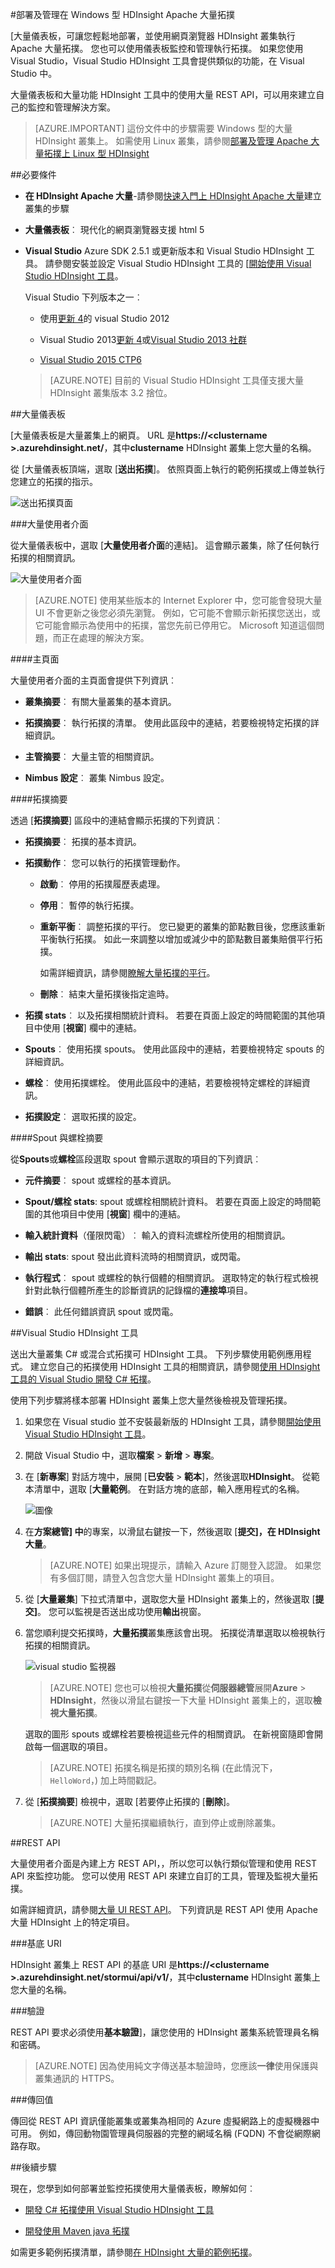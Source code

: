 <properties
   pageTitle="部署及管理 Apache 大量拓撲上 HDInsight |Microsoft Azure"
   description="瞭解如何部署、 監控和管理 Apache 大量拓撲 HDInsight 上使用大量儀表板。 使用 Hadoop tools for Visual Studio。"
   services="hdinsight"
   documentationCenter=""
   authors="Blackmist"
   manager="jhubbard"
   editor="cgronlun"
    tags="azure-portal"/>

<tags
   ms.service="hdinsight"
   ms.devlang="java"
   ms.topic="article"
   ms.tgt_pltfrm="na"
   ms.workload="big-data"
   ms.date="10/11/2016"
   ms.author="larryfr"/>

#<a name="deploy-and-manage-apache-storm-topologies-on-windows-based-hdinsight"></a>部署及管理在 Windows 型 HDInsight Apache 大量拓撲

[大量儀表板，可讓您輕鬆地部署，並使用網頁瀏覽器 HDInsight 叢集執行 Apache 大量拓撲。 您也可以使用儀表板監控和管理執行拓撲。 如果您使用 Visual Studio，Visual Studio HDInsight 工具會提供類似的功能，在 Visual Studio 中。

大量儀表板和大量功能 HDInsight 工具中的使用大量 REST API，可以用來建立自己的監控和管理解決方案。

> [AZURE.IMPORTANT] 這份文件中的步驟需要 Windows 型的大量 HDInsight 叢集上。 如需使用 Linux 叢集，請參閱[部署及管理 Apache 大量拓撲上 Linux 型 HDInsight](hdinsight-storm-deploy-monitor-topology-linux.md)

##<a name="prerequisites"></a>必要條件

* **在 HDInsight Apache 大量**-請參閱<a href="../hdinsight-storm-getting-started/" target="_blank">快速入門上 HDInsight Apache 大量</a>建立叢集的步驟

* **大量儀表板**︰ 現代化的網頁瀏覽器支援 html 5

* **Visual Studio** Azure SDK 2.5.1 或更新版本和 Visual Studio HDInsight 工具。 請參閱安裝並設定 Visual Studio HDInsight 工具的 [<a href="../hdinsight-hadoop-visual-studio-tools-get-started/" target="_blank">開始使用 Visual Studio HDInsight 工具</a>。

    Visual Studio 下列版本之一︰

    * 使用<a href="http://www.microsoft.com/download/details.aspx?id=39305" target="_blank">更新 4</a>的 visual Studio 2012

    * Visual Studio 2013<a href="http://www.microsoft.com/download/details.aspx?id=44921" target="_blank">更新 4</a>或<a href="http://go.microsoft.com/fwlink/?LinkId=517284" target="_blank">Visual Studio 2013 社群</a>

    * <a href="http://visualstudio.com/downloads/visual-studio-2015-ctp-vs" target="_blank">Visual Studio 2015 CTP6</a>

    > [AZURE.NOTE] 目前的 Visual Studio HDInsight 工具僅支援大量 HDInsight 叢集版本 3.2 捨位。

##<a name="storm-dashboard"></a>大量儀表板

[大量儀表板是大量叢集上的網頁。 URL 是**https://&lt;clustername >.azurehdinsight.net/**，其中**clustername** HDInsight 叢集上您大量的名稱。

從 [大量儀表板頂端，選取 [**送出拓撲**]。 依照頁面上執行的範例拓撲或上傳並執行您建立的拓撲的指示。

![送出拓撲頁面][storm-dashboard-submit]

###<a name="storm-ui"></a>大量使用者介面

從大量儀表板中，選取 [**大量使用者介面**的連結]。 這會顯示叢集，除了任何執行拓撲的相關資訊。

![大量使用者介面][storm-dashboard-ui]

> [AZURE.NOTE] 使用某些版本的 Internet Explorer 中，您可能會發現大量 UI 不會更新之後您必須先瀏覽。 例如，它可能不會顯示新拓撲您送出，或它可能會顯示為使用中的拓撲，當您先前已停用它。 Microsoft 知道這個問題，而正在處理的解決方案。

####<a name="main-page"></a>主頁面

大量使用者介面的主頁面會提供下列資訊︰

* **叢集摘要**︰ 有關大量叢集的基本資訊。

* **拓撲摘要**︰ 執行拓撲的清單。 使用此區段中的連結，若要檢視特定拓撲的詳細資訊。

* **主管摘要**︰ 大量主管的相關資訊。

* **Nimbus 設定**︰ 叢集 Nimbus 設定。

####<a name="topology-summary"></a>拓撲摘要

透過 [**拓撲摘要**] 區段中的連結會顯示拓撲的下列資訊︰

* **拓撲摘要**︰ 拓撲的基本資訊。

* **拓撲動作**︰ 您可以執行的拓撲管理動作。

    * **啟動**︰ 停用的拓撲履歷表處理。

    * **停用**︰ 暫停的執行拓撲。

    * **重新平衡**︰ 調整拓撲的平行。 您已變更的叢集的節點數目後，您應該重新平衡執行拓撲。 如此一來調整以增加或減少中的節點數目叢集賠償平行拓撲。

        如需詳細資訊，請參閱<a href="http://storm.apache.org/documentation/Understanding-the-parallelism-of-a-Storm-topology.html" target="_blank">瞭解大量拓撲的平行</a>。

    * **刪除**︰ 結束大量拓撲後指定逾時。

* **拓撲 stats**︰ 以及拓撲相關統計資料。 若要在頁面上設定的時間範圍的其他項目中使用 [**視窗**] 欄中的連結。

* **Spouts**︰ 使用拓撲 spouts。 使用此區段中的連結，若要檢視特定 spouts 的詳細資訊。

* **螺栓**︰ 使用拓撲螺栓。 使用此區段中的連結，若要檢視特定螺栓的詳細資訊。

* **拓撲設定**︰ 選取拓撲的設定。

####<a name="spout-and-bolt-summary"></a>Spout 與螺栓摘要

從**Spouts**或**螺栓**區段選取 spout 會顯示選取的項目的下列資訊︰

* **元件摘要**︰ spout 或螺栓的基本資訊。

* **Spout/螺栓 stats**: spout 或螺栓相關統計資料。 若要在頁面上設定的時間範圍的其他項目中使用 [**視窗**] 欄中的連結。

* **輸入統計資料**（僅限閃電）︰ 輸入的資料流螺栓所使用的相關資訊。

* **輸出 stats**: spout 發出此資料流時的相關資訊，或閃電。

* **執行程式**︰ spout 或螺栓的執行個體的相關資訊。 選取特定的執行程式檢視針對此執行個體所產生的診斷資訊的記錄檔的**連接埠**項目。

* **錯誤**︰ 此任何錯誤資訊 spout 或閃電。

##<a name="hdinsight-tools-for-visual-studio"></a>Visual Studio HDInsight 工具

送出大量叢集 C# 或混合式拓撲可 HDInsight 工具。 下列步驟使用範例應用程式。 建立您自己的拓撲使用 HDInsight 工具的相關資訊，請參閱[使用 HDInsight 工具的 Visual Studio 開發 C# 拓撲](hdinsight-storm-develop-csharp-visual-studio-topology.md)。

使用下列步驟將樣本部署 HDInsight 叢集上您大量然後檢視及管理拓撲。

1. 如果您在 Visual studio 並不安裝最新版的 HDInsight 工具，請參閱<a href="../hdinsight-hadoop-visual-studio-tools-get-started/" target="_blank">開始使用 Visual Studio HDInsight 工具</a>。

2. 開啟 Visual Studio 中，選取**檔案** > **新增** > **專案**。

3. 在 [**新專案**] 對話方塊中，展開 [**已安裝** > **範本**]，然後選取**HDInsight**。 從範本清單中，選取 [**大量範例**。 在對話方塊的底部，輸入應用程式的名稱。

    ![圖像](./media/hdinsight-storm-deploy-monitor-topology/sample.png)

1. 在**方案總管] 中**的專案，以滑鼠右鍵按一下，然後選取 [**提交]，在 HDInsight 大量**。

    > [AZURE.NOTE] 如果出現提示，請輸入 Azure 訂閱登入認證。 如果您有多個訂閱，請登入包含您大量 HDInsight 叢集上的項目。

2. 從 [**大量叢集**] 下拉式清單中，選取您大量 HDInsight 叢集上的，然後選取 [**提交]**。 您可以監視是否送出成功使用**輸出**視窗。

3. 當您順利提交拓撲時，**大量拓撲**叢集應該會出現。 拓撲從清單選取以檢視執行拓撲的相關資訊。

    ![visual studio 監視器](./media/hdinsight-storm-deploy-monitor-topology/vsmonitor.png)

    > [AZURE.NOTE] 您也可以檢視**大量拓撲**從**伺服器總管**展開**Azure** > **HDInsight**，然後以滑鼠右鍵按一下大量 HDInsight 叢集上的，選取**檢視大量拓撲**。

    選取的圖形 spouts 或螺栓若要檢視這些元件的相關資訊。 在新視窗隨即會開啟每一個選取的項目。
    
    > [AZURE.NOTE] 拓撲名稱是拓撲的類別名稱 (在此情況下， `HelloWord`，) 加上時間戳記。

4. 從 [**拓撲摘要**] 檢視中，選取 [若要停止拓撲的 [**刪除**]。

    > [AZURE.NOTE] 大量拓撲繼續執行，直到停止或刪除叢集。

##<a name="rest-api"></a>REST API

大量使用者介面是內建上方 REST API，，所以您可以執行類似管理和使用 REST API 來監控功能。 您可以使用 REST API 來建立自訂的工具，管理及監視大量拓撲。

如需詳細資訊，請參閱[大量 UI REST API](https://github.com/apache/storm/blob/0.9.3-branch/STORM-UI-REST-API.md)。 下列資訊是 REST API 使用 Apache 大量 HDInsight 上的特定項目。

###<a name="base-uri"></a>基底 URI

HDInsight 叢集上 REST API 的基底 URI 是**https://&lt;clustername >.azurehdinsight.net/stormui/api/v1/**，其中**clustername** HDInsight 叢集上您大量的名稱。

###<a name="authentication"></a>驗證

REST API 要求必須使用**基本驗證**]，讓您使用的 HDInsight 叢集系統管理員名稱和密碼。

> [AZURE.NOTE] 因為使用純文字傳送基本驗證時，您應該**一律**使用保護與叢集通訊的 HTTPS。

###<a name="return-values"></a>傳回值

傳回從 REST API 資訊僅能叢集或叢集為相同的 Azure 虛擬網路上的虛擬機器中可用。 例如，傳回動物園管理員伺服器的完整的網域名稱 (FQDN) 不會從網際網路存取。

##<a name="next-steps"></a>後續步驟

現在，您學到如何部署並監控拓撲使用大量儀表板，瞭解如何︰

* [開發 C# 拓撲使用 Visual Studio HDInsight 工具](hdinsight-storm-develop-csharp-visual-studio-topology.md)

* [開發使用 Maven java 拓撲](hdinsight-storm-develop-java-topology.md)

如需更多範例拓撲清單，請參閱[在 HDInsight 大量的範例拓撲](hdinsight-storm-example-topology.md)。

[hdinsight-dashboard]: ./media/hdinsight-storm-deploy-monitor-topology/dashboard-link.png
[storm-dashboard-submit]: ./media/hdinsight-storm-deploy-monitor-topology/submit.png
[storm-dashboard-ui]: ./media/hdinsight-storm-deploy-monitor-topology/storm-ui-summary.png
